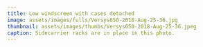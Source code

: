 ```yaml
---
title: Low windscreen with cases detached
image: assets/images/fulls/Versys650-2018-Aug-25-36.jpg
thumbnail: assets/images/thumbs/Versys650-2018-Aug-25-36.jpeg
caption: Sidecarrier racks are in place in this photo.
---
```

